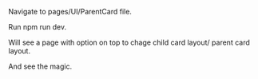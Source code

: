 
Navigate to pages/UI/ParentCard file.

Run npm run dev.

Will see a page with option on top to chage child card layout/ parent card layout.

And see the magic.
